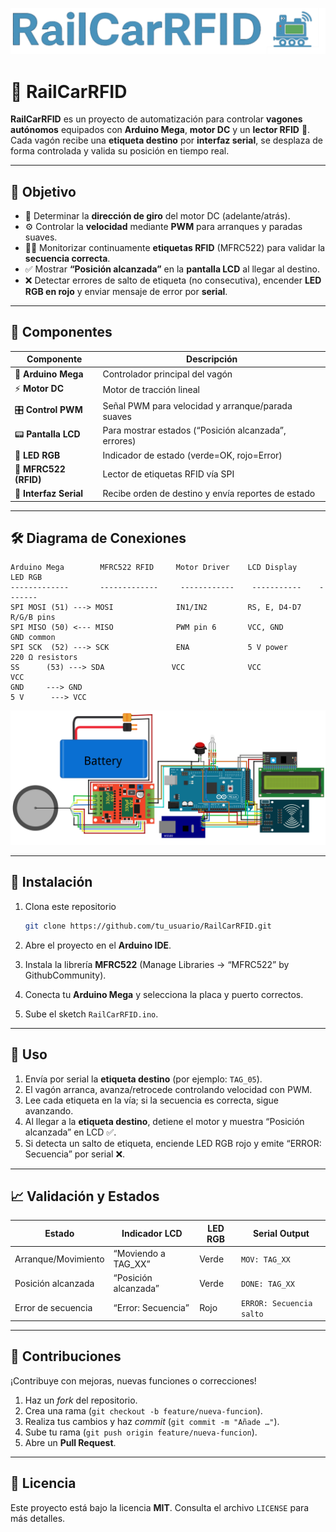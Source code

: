 ![RailCarRFID](img/logo_horizontal.png)

# 🚂 RailCarRFID

**RailCarRFID** es un proyecto de automatización para controlar **vagones autónomos** equipados con **Arduino Mega**, **motor DC** y un **lector RFID** 📡.
Cada vagón recibe una **etiqueta destino** por **interfaz serial**, se desplaza de forma controlada y valida su posición en tiempo real.

---

## 🎯 Objetivo

* 📍 Determinar la **dirección de giro** del motor DC (adelante/atrás).
* ⚙️ Controlar la **velocidad** mediante **PWM** para arranques y paradas suaves.
* 🕵️‍♂️ Monitorizar continuamente **etiquetas RFID** (MFRC522) para validar la **secuencia correcta**.
* ✅ Mostrar **“Posición alcanzada”** en la **pantalla LCD** al llegar al destino.
* ❌ Detectar errores de salto de etiqueta (no consecutiva), encender **LED RGB en rojo** y enviar mensaje de error por **serial**.

---

## 🔌 Componentes

| Componente             | Descripción                                          |
| ---------------------- | ---------------------------------------------------- |
| 🧩 **Arduino Mega**    | Controlador principal del vagón                      |
| ⚡ **Motor DC**         | Motor de tracción lineal                             |
| 🎛️ **Control PWM**    | Señal PWM para velocidad y arranque/parada suaves    |
| 📟 **Pantalla LCD**    | Para mostrar estados (“Posición alcanzada”, errores) |
| 🌈 **LED RGB**         | Indicador de estado (verde=OK, rojo=Error)           |
| 📡 **MFRC522 (RFID)**  | Lector de etiquetas RFID vía SPI                     |
| 🔌 **Interfaz Serial** | Recibe orden de destino y envía reportes de estado   |

---

## 🛠️ Diagrama de Conexiones

```
Arduino Mega        MFRC522 RFID     Motor Driver    LCD Display    LED RGB
-------------       -------------     ------------    -----------    -------
SPI MOSI (51) ---> MOSI              IN1/IN2         RS, E, D4-D7    R/G/B pins
SPI MISO (50) <--- MISO              PWM pin 6       VCC, GND       GND common
SPI SCK  (52) ---> SCK               ENA             5 V power      220 Ω resistors
SS      (53) ---> SDA               VCC              VCC            VCC
GND     ---> GND                                        
5 V      ---> VCC                                        
```
![Diagrama de conexiones](img/RailCarRFID_ArduinoMega_diagram.png)

---

## 💾 Instalación

1. Clona este repositorio

   ```bash
   git clone https://github.com/tu_usuario/RailCarRFID.git
   ```
2. Abre el proyecto en el **Arduino IDE**.
3. Instala la librería **MFRC522** (Manage Libraries → “MFRC522” by GithubCommunity).
4. Conecta tu **Arduino Mega** y selecciona la placa y puerto correctos.
5. Sube el sketch `RailCarRFID.ino`.

---

## 🚀 Uso

1. Envía por serial la **etiqueta destino** (por ejemplo: `TAG_05`).
2. El vagón arranca, avanza/retrocede controlando velocidad con PWM.
3. Lee cada etiqueta en la vía; si la secuencia es correcta, sigue avanzando.
4. Al llegar a la **etiqueta destino**, detiene el motor y muestra “Posición alcanzada” en LCD ✅.
5. Si detecta un salto de etiqueta, enciende LED RGB rojo y emite “ERROR: Secuencia” por serial ❌.

---

## 📈 Validación y Estados

| Estado              | Indicador LCD        | LED RGB | Serial Output            |
| ------------------- | -------------------- | ------- | ------------------------ |
| Arranque/Movimiento | “Moviendo a TAG\_XX” | Verde   | `MOV: TAG_XX`            |
| Posición alcanzada  | “Posición alcanzada” | Verde   | `DONE: TAG_XX`           |
| Error de secuencia  | “Error: Secuencia”   | Rojo    | `ERROR: Secuencia salto` |

---

## 🤝 Contribuciones

¡Contribuye con mejoras, nuevas funciones o correcciones!

1. Haz un *fork* del repositorio.
2. Crea una rama (`git checkout -b feature/nueva-funcion`).
3. Realiza tus cambios y haz *commit* (`git commit -m "Añade …"`).
4. Sube tu rama (`git push origin feature/nueva-funcion`).
5. Abre un **Pull Request**.

---

## 📄 Licencia

Este proyecto está bajo la licencia **MIT**. Consulta el archivo `LICENSE` para más detalles.
